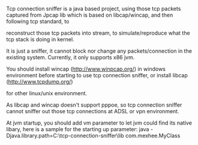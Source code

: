 Tcp connection sniffer is a java based project, using those tcp packets captured from Jpcap lib which is based on libcap/wincap, and then following tcp standard, to

reconstruct those tcp packets into stream, to simulate/reproduce what the tcp stack is doing in kernel.

It is just a sniffer, it cannot block nor change any packets/connection in the existing system. Currently, it only supports x86 jvm.

You should install wincap (http://www.winpcap.org/) in windows environment before starting to use tcp connection sniffer, or install libcap (http://www.tcpdump.org/)

for other linux/unix environment.

As libcap and wincap doesn't support pppoe, so tcp connection sniffer cannot sniffer out those tcp connections at ADSL or vpn environment.

At jvm startup, you should add vm parameter to let jvm could find its native libary, here is a sample for the starting up parameter:
java -Djava.library.path=C:\tcp-connection-sniffer\lib com.mexhee.MyClass